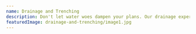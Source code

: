 ```yaml
---
name: Drainage and Trenching
description: Don't let water woes dampen your plans. Our drainage experts craft bespoke solutions for your Wairarapa property, be it residential or commercial. We'll dig, lay, and perfect your drainage system with surgical accuracy.
featuredImage: drainage-and-trenching/image1.jpg
---
```


